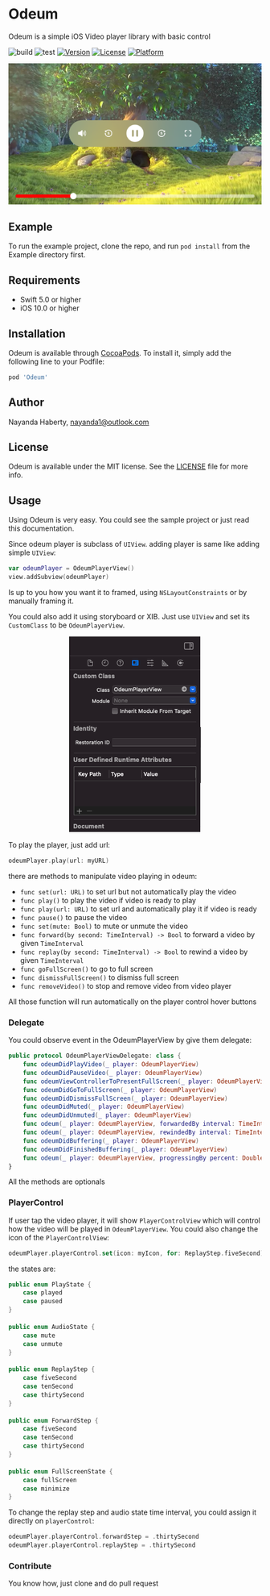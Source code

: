 # Odeum

Odeum is a simple iOS Video player library with basic control

![build](https://github.com/nayanda1/Odeum/workflows/build/badge.svg)
![test](https://github.com/nayanda1/Odeum/workflows/test/badge.svg)
[![Version](https://img.shields.io/cocoapods/v/Odeum.svg?style=flat)](https://cocoapods.org/pods/Odeum)
[![License](https://img.shields.io/cocoapods/l/Odeum.svg?style=flat)](https://cocoapods.org/pods/Odeum)
[![Platform](https://img.shields.io/cocoapods/p/Odeum.svg?style=flat)](https://cocoapods.org/pods/Odeum)

<p align="center">
<img src="ScreenShot.png"/>
<p align="center">
  
## Example

To run the example project, clone the repo, and run `pod install` from the Example directory first.

## Requirements

- Swift 5.0 or higher
- iOS 10.0 or higher

## Installation

Odeum is available through [CocoaPods](https://cocoapods.org). To install
it, simply add the following line to your Podfile:

```ruby
pod 'Odeum'
```

## Author

Nayanda Haberty, nayanda1@outlook.com

## License

Odeum is available under the MIT license. See the [LICENSE](LICENSE) file for more info.

## Usage

Using Odeum is very easy. You could see the sample project or just read this documentation.

Since odeum player is subclass of `UIView`. adding player is same like adding simple `UIView`:

```swift
var odeumPlayer = OdeumPlayerView()
view.addSubview(odeumPlayer)
```
Is up to you how you want it to framed, using `NSLayoutConstraints` or by manually framing it.

You could also add it using storyboard or XIB. Just use `UIView` and set its `CustomClass` to be `OdeumPlayerView`.

<p align="center">
<img src="CustomView.png"/>
<p align="center">

To play the player, just add url:

```swift
odeumPlayer.play(url: myURL)
```

there are methods to manipulate video playing in odeum:
- `func set(url: URL)` to set url but not automatically play the video
- `func play()` to play the video if video is ready to play
- `func play(url: URL)` to set url and automatically play it if video is ready
- `func pause()` to pause the video
- `func set(mute: Bool)` to mute or unmute the video
- `func forward(by second: TimeInterval) -> Bool` to forward a video by given `TimeInterval`
- `func replay(by second: TimeInterval) -> Bool` to rewind a video by given `TimeInterval`
- `func goFullScreen()` to go to full screen
- `func dismissFullScreen()` to dismiss full screen
- `func removeVideo()` to stop and remove video from video player

All those function will run automatically on the player control hover buttons

### Delegate

You could observe event in the OdeumPlayerView by give them delegate:

```swift
public protocol OdeumPlayerViewDelegate: class {
    func odeumDidPlayVideo(_ player: OdeumPlayerView)
    func odeumDidPauseVideo(_ player: OdeumPlayerView)
    func odeumViewControllerToPresentFullScreen(_ player: OdeumPlayerView) -> UIViewController
    func odeumDidGoToFullScreen(_ player: OdeumPlayerView)
    func odeumDidDismissFullScreen(_ player: OdeumPlayerView)
    func odeumDidMuted(_ player: OdeumPlayerView)
    func odeumDidUnmuted(_ player: OdeumPlayerView)
    func odeum(_ player: OdeumPlayerView, forwardedBy interval: TimeInterval)
    func odeum(_ player: OdeumPlayerView, rewindedBy interval: TimeInterval)
    func odeumDidBuffering(_ player: OdeumPlayerView)
    func odeumDidFinishedBuffering(_ player: OdeumPlayerView)
    func odeum(_ player: OdeumPlayerView, progressingBy percent: Double)
}
```

All the methods are optionals

### PlayerControl

If user tap the video player, it will show `PlayerControlView` which will control how the video will be played in `OdeumPlayerView`. You could also change the icon of the `PlayerControlView`:

```swift
odeumPlayer.playerControl.set(icon: myIcon, for: ReplayStep.fiveSecond)
```

the states are:

```swift
public enum PlayState {
    case played
    case paused
}

public enum AudioState {
    case mute
    case unmute
}

public enum ReplayStep {
    case fiveSecond
    case tenSecond
    case thirtySecond
}

public enum ForwardStep {
    case fiveSecond
    case tenSecond
    case thirtySecond
}

public enum FullScreenState {
    case fullScreen
    case minimize
}
```

To change the replay step and audio state time interval, you could assign it directly on `playerControl`:

```swift
odeumPlayer.playerControl.forwardStep = .thirtySecond
odeumPlayer.playerControl.replayStep = .thirtySecond
```

### Contribute

You know how, just clone and do pull request
